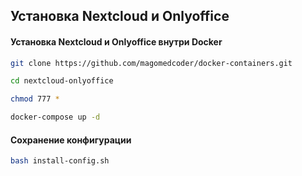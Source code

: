 ## Установка Nextcloud и Onlyoffice

#### Установка Nextcloud и Onlyoffice внутри Docker

```bash
git clone https://github.com/magomedcoder/docker-containers.git

cd nextcloud-onlyoffice

chmod 777 *

docker-compose up -d
```

#### Сохранение конфигурации

```bash
bash install-config.sh
```